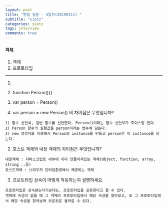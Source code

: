 ```yaml
---
layout: post
title: "면접 질문 - 4일차(20190111) "
subtitle: "siotz"
categories: siotz
tags: interview
comments: true
---
```


#### 객체

1. 객체
1. 프로토타입

---

1.

1. function Person(){}
2. var person = Person()
3. var person = new Person() 의 차이점은 무엇입니까?

```
1) 함수 선언식, 일반 함수를 선언한다. Person()이라는 함수 선언부가 호이스팅 된다.
2) Person 함수의 실행값을 person이라는 변수에 담는다.
3) new 생성자를 이용해서 Person의 instance를 만들고 person은 이 instance를 담는다.
```

2. 호스트 객체와 내장 객체의 차이점은 무엇입니까?

```
내장객체 : 자바스크립트 내부에 이미 만들어져있는 객체(Object, function, array, string ..등)
호스트객체 : 브라우저 런타임환경에서 제공되는 객체
```

3. 프로토타입 상속이 어떻게 작동하는지 설명하세요.

```
프로토타입은 상속받는다기보다는, 프로토타입을 공유한다고 할 수 있다.
객체에 속성이 없을 때 그 객체의 프로토타입에서 해당 속성을 찾아보고, 또 그 프로토타입에서 해당 속성을 찾아보며 위로위로 올라갈 수 있다.
```
